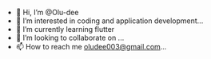 - 👋 Hi, I’m @Olu-dee
- 👀 I’m interested in coding and application development...
- 🌱 I’m currently learning flutter
- 💞️ I’m looking to collaborate on ...
- 📫 How to reach me oludee003@gmail.com...

<!---
Olu-dee/Olu-dee is a ✨ special ✨ repository because its `README.md` (this file) appears on your GitHub profile.
You can click the Preview link to take a look at your changes.
--->
